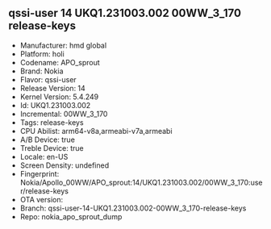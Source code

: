 ## qssi-user 14 UKQ1.231003.002 00WW_3_170 release-keys
- Manufacturer: hmd global
- Platform: holi
- Codename: APO_sprout
- Brand: Nokia
- Flavor: qssi-user
- Release Version: 14
- Kernel Version: 5.4.249
- Id: UKQ1.231003.002
- Incremental: 00WW_3_170
- Tags: release-keys
- CPU Abilist: arm64-v8a,armeabi-v7a,armeabi
- A/B Device: true
- Treble Device: true
- Locale: en-US
- Screen Density: undefined
- Fingerprint: Nokia/Apollo_00WW/APO_sprout:14/UKQ1.231003.002/00WW_3_170:user/release-keys
- OTA version: 
- Branch: qssi-user-14-UKQ1.231003.002-00WW_3_170-release-keys
- Repo: nokia_apo_sprout_dump
